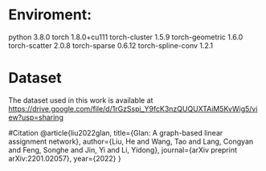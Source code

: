 # Enviroment:
python                3.8.0
torch                 1.8.0+cu111
torch-cluster         1.5.9
torch-geometric       1.6.0
torch-scatter         2.0.8
torch-sparse          0.6.12
torch-spline-conv     1.2.1

# Dataset
The dataset used in this work is available at https://drive.google.com/file/d/1rGzSspi_Y9fcK3nzQUQUXTAiM5KvWig5/view?usp=sharing

#Citation
@article{liu2022glan,
  title={Glan: A graph-based linear assignment network},
  author={Liu, He and Wang, Tao and Lang, Congyan and Feng, Songhe and Jin, Yi and Li, Yidong},
  journal={arXiv preprint arXiv:2201.02057},
  year={2022}
}
